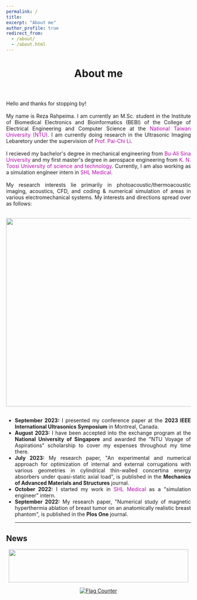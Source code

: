 ```yaml
---
permalink: /
title:
excerpt: "About me"
author_profile: true
redirect_from:
  - /about/
  - /about.html
---
```


<header class="post-header">
<h1 class="post-title">About me</h1>
</header>



<p align="justify"> Hello and thanks for stopping by! <br> <br>
My name is Reza Rahpeima. I am currently an M.Sc. student in the Institute of Biomedical Electronics and Bioinformatics (BEBI) of the College of Electrical Engineering and Computer Science at the <a href="https://www.ntu.edu.tw/english/index.html" target="\_blank" style="color: #B509AC; text-decoration:none">  National Taiwan University (NTU)</a>. I am currently doing research in the Ultrasonic Imaging Lebaretory under the supervision of <a href="https://sites.google.com/view/pai-chilislab/home" target="\_blank" style="color: #B509AC; text-decoration:none">  Prof. Pai-Chi Li</a>. <br> <br>
I recieved my bachelor's degree in mechanical engineering from <a href="https://basu.ac.ir/en/home" target="\_blank" style="color: #B509AC; text-decoration:none">  Bu-Ali Sina University</a> and my first master's degree in aerospace engineering from <a href="https://en.kntu.ac.ir/" target="\_blank" style="color: #B509AC; text-decoration:none">  K. N. Toosi University of science and technology</a>. Currently, I am also working as a simulation engineer intern in <a href="https://www.shl-medical.com/" target="\_blank" style="color: #B509AC; text-decoration:none">  SHL Medical</a>.<br> <br>
My research interests lie primarily in photoacoustic/thermoacoustic imaging, acoustics, CFD, and coding & numerical simulation of areas in various electromechanical systems. My interests and directions spread over as follows: <br> <br>


<p align="center">
  <img width="512" height="512" src="https://user-images.githubusercontent.com/117890455/201822025-45beb034-60fc-4328-97e9-2d41323d0580.gif">
</p>


<div class="News">
<h2></h2>
<ul>
         <li align="justify"><b>September 2023:</b> I presented my conference paper at the <b>2023 IEEE International Ultrasonics Symposium</b> in Montreal, Canada. </li>
         <li align="justify"><b>August 2023:</b> I have been accepted into the exchange program at the <b>National University of Singapore</b> and awarded the "NTU Voyage of Aspirations" scholarship to cover my expenses throughout my time there. </li>
          <li align="justify"><b>July 2023:</b> My research paper, "An experimental and numerical approach for optimization of internal and external corrugations with various geometries in cylindrical thin-walled concertina energy absorbers under quasi-static axial load", is published in the <b>Mechanics of Advanced Materials and Structures</b> journal. </li>
          <li align="justify"><b>October 2022:</b> I started my work in <a href="https://www.shl-medical.com/" style="color: #B509AC; text-decoration:none;" target="\_blank">SHL Medical</a> as a "simulation engineer" intern. </li>
               <li align="justify"><b>September 2022:</b> My research paper, "Numerical study of magnetic hyperthermia ablation of breast tumor on an anatomically realistic breast phantom", is published in the <b>Plos One</b> journal. </li>          
<hr/>
</ul>
</div>
<h2>News</h2>
 
<p align="center">
  <img width="490" height="90" src="https://user-images.githubusercontent.com/117890455/201846424-2a633c61-7592-4523-8108-2bb5ff633ac9.jpg">
</p>

  <p align="center">
  <a href="https://info.flagcounter.com/6YZk"><img src="https://s01.flagcounter.com/count2/6YZk/bg_FFFFFF/txt_000000/border_CCCCCC/columns_5/maxflags_20/viewers_0/labels_0/pageviews_0/flags_0/percent_0/" alt="Flag Counter" border="0"></a>
    </p>

